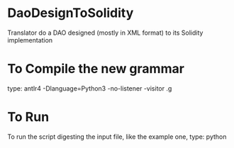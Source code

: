 # DaoDesignToSolidity
Translator do a DAO designed (mostly in XML format) to its Solidity implementation


# To Compile the new grammar
type:
antlr4 -Dlanguage=Python3 -no-listener -visitor <GRAMMAR NAME>.g


# To Run
To run the script digesting the input file, like the example one, type:
python <script>.py <XML file>.xml
